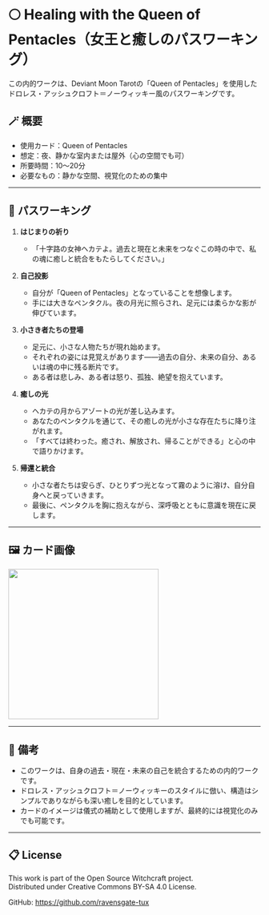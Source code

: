 # 🌕 Healing with the Queen of Pentacles（女王と癒しのパスワーキング）

この内的ワークは、Deviant Moon Tarotの「Queen of Pentacles」を使用したドロレス・アッシュクロフト＝ノーウィッキー風のパスワーキングです。

## 🪄 概要

- 使用カード：Queen of Pentacles
- 想定：夜、静かな室内または屋外（心の空間でも可）
- 所要時間：10〜20分
- 必要なもの：静かな空間、視覚化のための集中

---

## 🔮 パスワーキング

1. **はじまりの祈り**
   - 「十字路の女神ヘカテよ。過去と現在と未来をつなぐこの時の中で、私の魂に癒しと統合をもたらしてください。」

2. **自己投影**
   - 自分が「Queen of Pentacles」となっていることを想像します。
   - 手には大きなペンタクル。夜の月光に照らされ、足元には柔らかな影が伸びています。

3. **小さき者たちの登場**
   - 足元に、小さな人物たちが現れ始めます。
   - それぞれの姿には見覚えがあります——過去の自分、未来の自分、あるいは魂の中に残る断片です。
   - ある者は悲しみ、ある者は怒り、孤独、絶望を抱えています。

4. **癒しの光**
   - ヘカテの月からアゾートの光が差し込みます。
   - あなたのペンタクルを通じて、その癒しの光が小さな存在たちに降り注がれます。
   - 「すべては終わった。癒され、解放され、帰ることができる」と心の中で語りかけます。

5. **帰還と統合**
   - 小さな者たちは安らぎ、ひとりずつ光となって霧のように溶け、自分自身へと戻っていきます。
   - 最後に、ペンタクルを胸に抱えながら、深呼吸とともに意識を現在に戻します。

---

## 🖼️ カード画像

<img src="queen_of_pentacles.jpg" width="300">

---

## 📝 備考

- このワークは、自身の過去・現在・未来の自己を統合するための内的ワークです。
- ドロレス・アッシュクロフト＝ノーウィッキーのスタイルに倣い、構造はシンプルでありながらも深い癒しを目的としています。
- カードのイメージは儀式の補助として使用しますが、最終的には視覚化のみでも可能です。

---

## 📋 License

This work is part of the Open Source Witchcraft project.  
Distributed under Creative Commons BY-SA 4.0 License.

GitHub: https://github.com/ravensgate-tux
